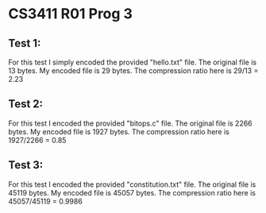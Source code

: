 CS3411 R01 Prog 3
=================
Test 1:
-------
For this test I simply encoded the provided "hello.txt" file. 
The original file is 13 bytes.
My encoded file is 29 bytes.
The compression ratio here is 29/13 = 2.23

Test 2:
-------
For this test I encoded the provided "bitops.c" file. 
The original file is 2266 bytes.
My encoded file is 1927 bytes.
The compression ratio here is 1927/2266 = 0.85

Test 3:
-------
For this test I encoded the provided "constitution.txt" file. 
The original file is 45119 bytes.
My encoded file is 45057 bytes.
The compression ratio here is 45057/45119 = 0.9986
